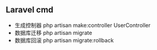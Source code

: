 ##  Laravel cmd
- 生成控制器 php artisan make:controller UserController
- 数据库迁移 php artisan migrate
- 数据库回滚 php artisan migrate:rollback

